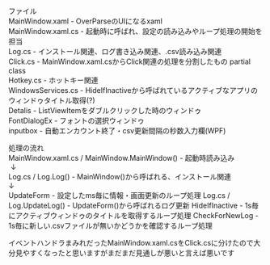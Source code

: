 ファイル  
MainWindow.xaml - OverParseのUIになるxaml  
MainWindow.xaml.cs - 起動時に呼ばれ、設定の読み込みやループ処理の開始を担当  
Log.cs - インストール関連、ログ書き込み関連、.csv読み込み関連  
Click.cs - MainWindow.xaml.csからClick関連の処理を分割したもの partial class  
Hotkey.cs - ホットキー関連  
WindowsServices.cs - HideIfInactiveから呼ばれているアクティブなアプリのウィンドゥタイトル取得(?)  
Detalis - ListViewItemをダブルクリックした時のウィンドゥ  
FontDialogEx - フォントの選択ウィンドゥ  
inputbox - 自動エンカウント終了・csv更新間隔の秒数入力欄(WPF)  

  

処理の流れ  
MainWindow.xaml.cs / MainWindow.MainWindow() - 起動時読み込み  
  ↓  
 Log.cs / Log.Log() - MainWindow()から呼ばれる、インストール関連  
  ↓  
 UpdateForm - 設定したms毎に情報・画面更新のループ処理
 Log.cs / Log.UpdateLog() - UpdateForm()から呼ばれるログ更新
 HideIfInactive - 1s毎にアクティブウィンドゥのタイトルを取得するループ処理
 CheckForNewLog - 1s毎に新しい.csvファイルが無いかどうかを確認するループ処理  
   
イベントハンドラまみれだったMainWindow.xaml.csをClick.csに分けたので大分見やすくなったと思いますがまだまだ見通しが悪いと言えば悪いです  
 
